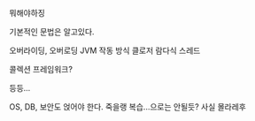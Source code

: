뭐해야하징

기본적인 문법은 알고있다.

오버라이딩, 오버로딩
JVM 작동 방식
클로저
람다식
스레드

콜렉션 프레임워크?

등등...

OS, DB, 보안도 얹어야 한다.
죽을랭
복습...으로는 안될듯? 사실 몰라레후